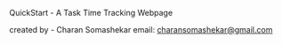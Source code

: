 QuickStart - A Task Time Tracking Webpage 

created by - Charan Somashekar
email: charansomashekar@gmail.com
